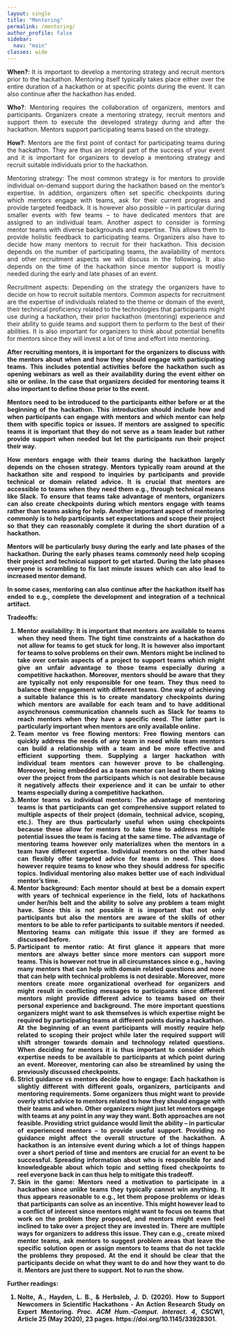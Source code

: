 ```yaml
---
layout: single
title: "Mentoring"
permalink: /mentoring/
author_profile: false
sidebar:
  nav: "main"
classes: wide
---
```

<style>
  p {text-align:justify;}
  li { text-align:justify; }
</style>

<p><b>When?</b>: It is important to develop a mentoring strategy and recruit mentors prior to the hackathon. Mentoring itself typically takes place either over the entire duration of a hackathon or at specific points during the event. It can also continue after the hackathon has ended.</p>
<p><b>Who?</b>: Mentoring requires the collaboration of organizers, mentors and participants. Organizers create a mentoring strategy, recruit mentors and support them to execute the developed strategy during and after the hackathon. Mentors support participating teams based on the strategy.</p>
<p><b>How?</b>: Mentors are the first point of contact for participating teams during the hackathon. They are thus an integral part of the success of your event and it is important for organizers to develop a mentoring strategy and recruit suitable individuals prior to the hackathon.</p>
<p>Mentoring strategy: The most common strategy is for mentors to provide individual on-demand support during the hackathon based on the mentor’s expertise. In addition, organizers often set specific checkpoints during which mentors engage with teams, ask for their current progress and provide targeted feedback. It is however also possible – in particular during smaller events with few teams – to have dedicated mentors that are assigned to an individual team. Another aspect to consider is forming mentor teams with diverse backgrounds and expertise. This allows them to provide holistic feedback to participating teams. Organizers also have to decide how many mentors to recruit for their hackathon. This decision depends on the number of participating teams, the availability of mentors and other recruitment aspects we will discuss in the following. It also depends on the time of the hackathon since mentor support is mostly needed during the early and late phases of an event.</p>
<p>Recruitment aspects: Depending on the strategy the organizers have to decide on how to recruit suitable mentors. Common aspects for recruitment are the expertise of individuals related to the theme or domain of the event, their technical proficiency related to the technologies that participants might use during a hackathon, their prior hackathon (mentoring) experience and their ability to guide teams and support them to perform to the best of their abilities. It is also important for organizers to think about potential benefits for mentors since they will invest a lot of time and effort into mentoring.</p>
<p><b>After recruiting mentors, it is important for the organizers to discuss with the mentors about when and how they should engage with participating teams. This includes potential activities before the hackathon such as opening webinars as well as their availability during the event either on site or online. In the case that organizers decided for mentoring teams it also important to define those prior to the event.</p>
<p>Mentors need to be introduced to the participants either before or at the beginning of the hackathon. This introduction should include how and when participants can engage with mentors and which mentor can help them with specific topics or issues. If mentors are assigned to specific teams it is important that they do not serve as a team leader but rather provide support when needed but let the participants run their project their way.</p>
<p>How mentors engage with their teams during the hackathon largely depends on the chosen strategy. Mentors typically roam around at the hackathon site and respond to inquiries by participants and provide technical or domain related advice. It is crucial that mentors are accessible to teams when they need them e.g., through technical means like Slack. To ensure that teams take advantage of mentors, organizers can also create checkpoints during which mentors engage with teams rather than teams asking for help. Another important aspect of mentoring commonly is to help participants set expectations and scope their project so that they can reasonably complete it during the short duration of a hackathon.</p>
<p>Mentors will be particularly busy during the early and late phases of the hackathon. During the early phases teams commonly need help scoping their project and technical support to get started. During the late phases everyone is scrambling to fix last minute issues which can also lead to increased mentor demand.</p>
<p>In some cases, mentoring can also continue after the hackathon itself has ended to e.g., complete the development and integration of a technical artifact.</p>
<p><b>Tradeoffs</b>:
  <ol><li>Mentor availability: It is important that mentors are available to teams when they need them. The tight time constraints of a hackathon do not allow for teams to get stuck for long. It is however also important for teams to solve problems on their own. Mentors might be inclined to take over certain aspects of a project to support teams which might give an unfair advantage to those teams especially during a competitive hackathon. Moreover, mentors should be aware that they are typically not only responsible for one team. They thus need to balance their engagement with different teams. One way of achieving a suitable balance this is to create mandatory checkpoints during which mentors are available for each team and to have additional asynchronous communication channels such as Slack for teams to reach mentors when they have a specific need. The latter part is particularly important when mentors are only available online.</li>
  <li>Team mentor vs free flowing mentors: Free flowing mentors can quickly address the needs of any team in need while team mentors can build a relationship with a team and be more effective and efficient supporting them. Supplying a larger hackathon with individual team mentors can however prove to be challenging. Moreover, being embedded as a team mentor can lead to them taking over the project from the participants which is not desirable because it negatively affects their experience and it can be unfair to other teams especially during a competitive hackathon.</li>
  <li>Mentor teams vs individual mentors: The advantage of mentoring teams is that participants can get comprehensive support related to multiple aspects of their project (domain, technical advice, scoping, etc.). They are thus particularly useful when using checkpoints because these allow for mentors to take time to address multiple potential issues the team is facing at the same time. The advantage of mentoring teams however only materializes when the mentors in a team have different expertise. Individual mentors on the other hand can flexibly offer targeted advice for teams in need. This does however require teams to know who they should address for specific topics. Individual mentoring also makes better use of each individual mentor’s time.</li>
  <li>Mentor background: Each mentor should at best be a domain expert with years of technical experience in the field, lots of hackathons under her/his belt and the ability to solve any problem a team might have. Since this is not possible it is important that not only participants but also the mentors are aware of the skills of other mentors to be able to refer participants to suitable mentors if needed. Mentoring teams can mitigate this issue if they are formed as discussed before.</li>
  <li>Participant to mentor ratio: At first glance it appears that more mentors are always better since more mentors can support more teams. This is however not true in all circumstances since e.g., having many mentors that can help with domain related questions and none that can help with technical problems is not desirable. Moreover, more mentors create more organizational overhead for organizers and might result in conflicting messages to participants since different mentors might provide different advice to teams based on their personal experience and background. The more important questions organizers might want to ask themselves is which expertise might be required by participating teams at different points during a hackathon. At the beginning of an event participants will mostly require help related to scoping their project while later the required support will shift stronger towards domain and technology related questions. When deciding for mentors it is thus important to consider which expertise needs to be available to participants at which point during an event. Moreover, mentoring can also be streamlined by using the previously discussed checkpoints.</li>
  <li>Strict guidance vs mentors decide how to engage: Each hackathon is slightly different with different goals, organizers, participants and mentoring requirements. Some organizers thus might want to provide overly strict advice to mentors related to how they should engage with their teams and when. Other organizers might just let mentors engage with teams at any point in any way they want. Both approaches are not feasible. Providing strict guidance would limit the ability – in particular of experienced mentors – to provide useful support. Providing no guidance might affect the overall structure of the hackathon. A hackathon is an intensive event during which a lot of things happen over a short period of time and mentors are crucial for an event to be successful. Spreading information about who is responsible for and knowledgeable about which topic and setting fixed checkpoints to reel everyone back in can thus help to mitigate this tradeoff.</li>
  <li>Skin in the game: Mentors need a motivation to participate in a hackathon since unlike teams they typically cannot win anything. It thus appears reasonable to e.g., let them propose problems or ideas that participants can solve as an incentive. This might however lead to a conflict of interest since mentors might want to focus on teams that work on the problem they proposed, and mentors might even feel inclined to take over a project they are invested in. There are multiple ways for organizers to address this issue. They can e.g., create mixed mentor teams, ask mentors to suggest problem areas that leave the specific solution open or assign mentors to teams that do not tackle the problems they proposed. At the end it should be clear that the participants decide on what they want to do and how they want to do it. Mentors are just there to support. Not to run the show.</li></ol></p>
<p><b>Further readings</b>:
  <ol><li>Nolte, A., Hayden, L. B., & Herbsleb, J. D. (2020). How to Support Newcomers in Scientific Hackathons - An Action Research Study on Expert Mentoring. <i>Proc. ACM Hum.-Comput. Interact. 4</i>, CSCW1, Article 25 (May 2020), 23 pages. https://doi.org/10.1145/33928301.</li></ol></p>
